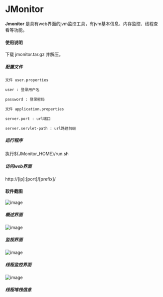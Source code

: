 # JMonitor

**Jmonitor** 是具有web界面的jvm监控工具，有jvm基本信息、内存监控、线程查看等功能。

#### 使用说明
下载 jmonitor.tar.gz 并解压。

##### 配置文件
```
文件 user.properties

user : 登录用户名

password : 登录密码

文件 application.properties

server.port : url端口

server.servlet-path : url路径前缀
```

##### 运行程序
执行${JMonitor_HOME}/run.sh

##### 访问web界面
http://[ip]:[port]/[prefix]/


#### 软件截图

![image](https://image.cafetime.cc/gallery/14a54b62f254004b_258c.png)
##### 概述界面

![image](https://image.cafetime.cc/gallery/14a54b7401bf78a1_0d49.png)
##### 监视界面

![image](https://image.cafetime.cc/gallery/14a54b7a416f128f_1d87.png)
##### 线程监控界面

![image](https://image.cafetime.cc/gallery/14a54b817ce34f2d_11cd.png)
##### 线程堆栈信息

